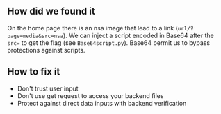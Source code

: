 ## How did we found it
On the home page there is an nsa image that lead to a link (`url/?page=media&src=nsa`).
We can inject a script encoded in Base64 after the `src=` to get the flag (see `Base64script.py`).
Base64 permit us to bypass protections against scripts.

## How to fix it
- Don't trust user input
- Don't use get request to access your backend files
- Protect against direct data inputs with backend verification